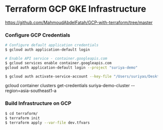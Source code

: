 # Terraform GCP GKE Infrastructure

https://github.com/MahmoudAbdelFatah/GCP-with-terraform/tree/master


### Configure GCP Credentials
```bash
# Configure default application credentials
$ gcloud auth application-default login

# Enable API service - container.googleapis.com
$ gcloud services enable container.googleapis.com
gcloud auth application-default login --project "suriya-demo"

$ gcloud auth activate-service-account --key-file "/Users/suriyas/Desktop/demo/GCP-suriya-demo/credential/suriya-demo-77de251688a0.json" --project "suriya-demo"
```
gcloud container clusters get-credentials suriya-demo-cluster --region=asia-southeast1-a

### Build Infrastructure on GCP
```bash
$ cd terraform/
$ terraform init
$ terraform apply --var-file dev.tfvars 
```

